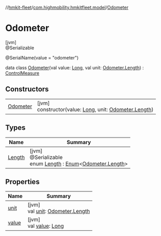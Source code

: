 //[hmkit-fleet](../../../index.md)/[com.highmobility.hmkitfleet.model](../index.md)/[Odometer](index.md)

# Odometer

[jvm]\
@Serializable

@SerialName(value = &quot;odometer&quot;)

data class [Odometer](index.md)(val value: [Long](https://kotlinlang.org/api/latest/jvm/stdlib/kotlin-stdlib/kotlin/-long/index.html), val unit: [Odometer.Length](-length/index.md)) : [ControlMeasure](../-control-measure/index.md)

## Constructors

| | |
|---|---|
| [Odometer](-odometer.md) | [jvm]<br>constructor(value: [Long](https://kotlinlang.org/api/latest/jvm/stdlib/kotlin-stdlib/kotlin/-long/index.html), unit: [Odometer.Length](-length/index.md)) |

## Types

| Name | Summary |
|---|---|
| [Length](-length/index.md) | [jvm]<br>@Serializable<br>enum [Length](-length/index.md) : [Enum](https://kotlinlang.org/api/latest/jvm/stdlib/kotlin-stdlib/kotlin/-enum/index.html)&lt;[Odometer.Length](-length/index.md)&gt; |

## Properties

| Name | Summary |
|---|---|
| [unit](unit.md) | [jvm]<br>val [unit](unit.md): [Odometer.Length](-length/index.md) |
| [value](value.md) | [jvm]<br>val [value](value.md): [Long](https://kotlinlang.org/api/latest/jvm/stdlib/kotlin-stdlib/kotlin/-long/index.html) |

